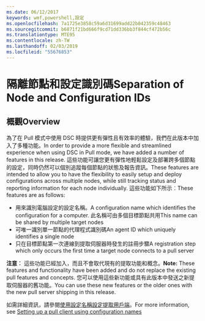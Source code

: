 ```yaml
---
ms.date: 06/12/2017
keywords: wmf,powershell,設定
ms.openlocfilehash: 7a1725e3858c59a6d31699add22b042359c48463
ms.sourcegitcommit: b6871f21bd666f9cd71dd336bb3f844cf472b56c
ms.translationtype: MTE95
ms.contentlocale: zh-TW
ms.lasthandoff: 02/03/2019
ms.locfileid: "55676853"
---
```

# <a name="separation-of-node-and-configuration-ids"></a><span data-ttu-id="18a1d-102">隔離節點和設定識別碼</span><span class="sxs-lookup"><span data-stu-id="18a1d-102">Separation of Node and Configuration IDs</span></span>

## <a name="overview"></a><span data-ttu-id="18a1d-103">概觀</span><span class="sxs-lookup"><span data-stu-id="18a1d-103">Overview</span></span>

<span data-ttu-id="18a1d-104">為了在 Pull 模式中使用 DSC 時提供更有彈性且有效率的體驗，我們在此版本中加入了多種功能。</span><span class="sxs-lookup"><span data-stu-id="18a1d-104">In order to provide a more flexible and streamlined experience when using DSC in Pull mode, we have added a number of features in this release.</span></span> <span data-ttu-id="18a1d-105">這些功能可讓您更有彈性地輕鬆設定及部署跨多個節點的設定，同時仍然可以個別追蹤每個節點的狀態及報告資訊。</span><span class="sxs-lookup"><span data-stu-id="18a1d-105">These features are intended to allow you to have the flexibility to easily setup and deploy configurations across multiple nodes, while still tracking status and reporting information for each node individually.</span></span>
<span data-ttu-id="18a1d-106">這些功能如下所示︰</span><span class="sxs-lookup"><span data-stu-id="18a1d-106">These features are as follows:</span></span>

* <span data-ttu-id="18a1d-107">用來識別電腦設定的設定名稱。</span><span class="sxs-lookup"><span data-stu-id="18a1d-107">A configuration name which identifies the configuration for a computer.</span></span> <span data-ttu-id="18a1d-108">此名稱可由多個目標節點共用</span><span class="sxs-lookup"><span data-stu-id="18a1d-108">This name can be shared by multiple target nodes</span></span>
* <span data-ttu-id="18a1d-109">可唯一識別單一節點的代理程式識別碼</span><span class="sxs-lookup"><span data-stu-id="18a1d-109">An agent ID which uniquely identifies a single node</span></span>
* <span data-ttu-id="18a1d-110">只在目標節點第一次連線到提取伺服器時發生的註冊步驟</span><span class="sxs-lookup"><span data-stu-id="18a1d-110">A registration step which only occurs the first time a target node connects to a pull server</span></span>

<span data-ttu-id="18a1d-111">**注意︰** 這些功能已經加入，而且不會取代現有的提取功能和概念。</span><span class="sxs-lookup"><span data-stu-id="18a1d-111">**Note:** These features and functionality have been added and do not replace the existing pull features and concepts.</span></span> <span data-ttu-id="18a1d-112">您可以使用這些新功能或具有此版本中發送之新提取伺服器的舊功能。</span><span class="sxs-lookup"><span data-stu-id="18a1d-112">You can use these new features or the older ones with the new pull server shipping in this release.</span></span>

<span data-ttu-id="18a1d-113">如需詳細資訊，請參閱[使用設定名稱設定提取用戶端](https://msdn.microsoft.com/powershell/dsc/pullclientconfignames)。</span><span class="sxs-lookup"><span data-stu-id="18a1d-113">For more information, see [Setting up a pull client using configuration names](https://msdn.microsoft.com/powershell/dsc/pullclientconfignames)</span></span>
